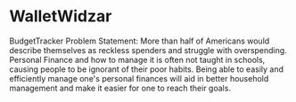# WalletWidzar
BudgetTracker
Problem Statement: More than half of Americans would describe themselves as reckless spenders and struggle with overspending. Personal Finance and how to manage it is often not taught in schools, causing people to be ignorant of their poor habits. Being able to easily and efficiently manage one's personal finances will aid in better household management and make it easier for one to reach their goals.
